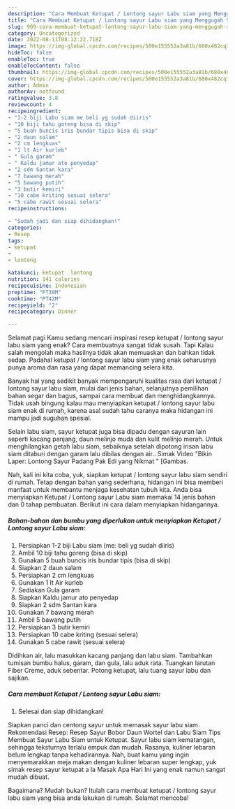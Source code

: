 ```yaml
---
description: "Cara Membuat Ketupat / Lontong sayur Labu siam yang Menggugah Selera, Buat Buka Puasa}"
title: "Cara Membuat Ketupat / Lontong sayur Labu siam yang Menggugah Selera, Buat Buka Puasa}"
slug: 909-cara-membuat-ketupat-lontong-sayur-labu-siam-yang-menggugah-selera-buat-buka-puasa
category: Uncategorized
date: 2022-08-11T08:12:22.718Z
image: https://img-global.cpcdn.com/recipes/500e155552a3a81b/680x482cq70/ketupat-lontong-sayur-labu-siam-foto-resep-utama.jpg
hideToc: false
enableToc: true
enableTocContent: false
thumbnail: https://img-global.cpcdn.com/recipes/500e155552a3a81b/680x482cq70/ketupat-lontong-sayur-labu-siam-foto-resep-utama.jpg
cover: https://img-global.cpcdn.com/recipes/500e155552a3a81b/680x482cq70/ketupat-lontong-sayur-labu-siam-foto-resep-utama.jpg
author: Admin
authorAv: notfound
ratingvalue: 3.8
reviewcount: 4
recipeingredient:
- "1-2 biji Labu siam me beli yg sudah diiris"
- "10 biji tahu goreng bisa di skip"
- "5 buah buncis iris bundar tipis bisa di skip"
- "2 daun salam"
- "2 cm lengkuas"
- "1 lt Air kurleb"
- " Gula garam"
- " Kaldu jamur ato penyedap"
- "2 sdm Santan kara"
- "7 bawang merah"
- "5 bawang putih"
- "3 butir kemiri"
- "10 cabe kriting sesuai selera"
- "5 cabe rawit sesuai selera"
recipeinstructions:

- "Sudah jadi dan siap dihidangkan!"
categories:
- Resep
tags:
- ketupat
- 
- lontong

katakunci: ketupat  lontong 
nutrition: 141 calories
recipecuisine: Indonesian
preptime: "PT30M"
cooktime: "PT42M"
recipeyield: "2"
recipecategory: Dinner

---
```



Selamat pagi Kamu sedang mencari inspirasi resep ketupat / lontong sayur labu siam yang enak? Cara membuatnya sangat tidak susah. Tapi Kalau salah mengolah maka hasilnya tidak akan memuaskan dan bahkan tidak sedap. Padahal ketupat / lontong sayur labu siam yang enak seharusnya punya aroma dan rasa yang dapat memancing selera kita.


Banyak hal yang sedikit banyak mempengaruhi kualitas rasa dari ketupat / lontong sayur labu siam, mulai dari jenis bahan, selanjutnya pemilihan bahan segar dan bagus, sampai cara membuat dan menghidangkannya. Tidak usah bingung kalau mau menyiapkan ketupat / lontong sayur labu siam enak di rumah, karena asal sudah tahu caranya maka hidangan ini mampu jadi suguhan spesial.

Selain labu siam, sayur ketupat juga bisa dipadu dengan sayuran lain seperti kacang panjang, daun melinjo muda dan kulit melinjo merah. Untuk menghilangkan getah labu siam, sebaiknya setelah dipotong irisan labu siam ditaburi dengan garam lalu dibilas dengan air.. Simak Video &#34;Bikin Laper: Lontong Sayur Padang Pak Edi yang Nikmat &#34; [Gambas.


Nah, kali ini kita coba, yuk, siapkan ketupat / lontong sayur labu siam sendiri di rumah. Tetap dengan bahan yang sederhana, hidangan ini bisa memberi manfaat untuk membantu menjaga kesehatan tubuh kita. Anda bisa menyiapkan Ketupat / Lontong sayur Labu siam memakai 14 jenis bahan dan 0 tahap pembuatan. Berikut ini cara dalam menyiapkan hidangannya.

<!--inarticleads1-->

##### Bahan-bahan dan bumbu yang diperlukan untuk menyiapkan Ketupat / Lontong sayur Labu siam:

1. Persiapkan 1-2 biji Labu siam (me: beli yg sudah diiris)
1. Ambil 10 biji tahu goreng (bisa di skip)
1. Gunakan 5 buah buncis iris bundar tipis (bisa di skip)
1. Siapkan 2 daun salam
1. Persiapkan 2 cm lengkuas
1. Gunakan 1 lt Air kurleb
1. Sediakan  Gula garam
1. Siapkan  Kaldu jamur ato penyedap
1. Siapkan 2 sdm Santan kara
1. Gunakan 7 bawang merah
1. Ambil 5 bawang putih
1. Persiapkan 3 butir kemiri
1. Persiapkan 10 cabe kriting (sesuai selera)
1. Gunakan 5 cabe rawit (sesuai selera)


Didihkan air, lalu masukkan kacang panjang dan labu siam. Tambahkan tumisan bumbu halus, garam, dan gula, lalu aduk rata. Tuangkan larutan Fiber Creme, aduk sebentar. Potong ketupat, lalu tuang sayur labu dan sajikan. 

<!--inarticleads2-->

##### Cara membuat Ketupat / Lontong sayur Labu siam:


1. Selesai dan siap dihidangkan!

Siapkan panci dan centong sayur untuk memasak sayur labu siam. Rekomendasi Resep: Resep Sayur Bobor Daun Wortel dan Labu Siam Tips Membuat Sayur Labu Siam untuk Ketupat. Sayur labu siam kematangan, sehingga teksturnya terlalu empuk dan mudah. Rasanya, kuliner lebaran belum lengkap tanpa kehadirannya. Nah, buat kamu yang ingin menyemarakkan meja makan dengan kuliner lebaran super lengkap, yuk simak resep sayur ketupat a la Masak Apa Hari Ini yang enak namun sangat mudah dibuat. 

Bagaimana? Mudah bukan? Itulah cara membuat ketupat / lontong sayur labu siam yang bisa anda lakukan di rumah. Selamat mencoba!
